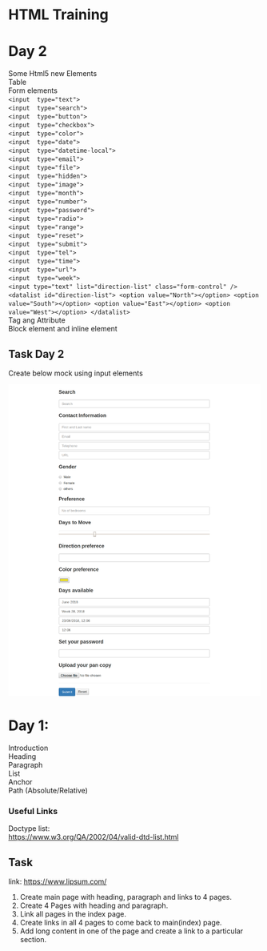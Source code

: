 # HTML Training
# Day 2
Some Html5 new Elements <br>
Table <br>
Form elements <br>
  `<input  type="text">`<br>
`<input  type="search">`<br>
`<input  type="button">`<br>
`<input  type="checkbox">`<br>
`<input  type="color">`<br>
`<input  type="date">`<br>
`<input  type="datetime-local">`<br>
`<input  type="email">`<br>
`<input  type="file">`<br>
`<input  type="hidden">`<br>
`<input  type="image">`<br>
`<input  type="month">`<br>
`<input  type="number">`<br>
`<input  type="password">`<br>
`<input  type="radio">`<br>
`<input  type="range">`<br>
`<input  type="reset">`<br>
`<input  type="submit">`<br>
`<input  type="tel">`<br>
`<input  type="time">`<br>
`<input  type="url">`<br>
`<input  type="week"> `<br>
`<input type="text" list="direction-list" class="form-control" />
        <datalist id="direction-list">
          <option value="North"></option>
          <option value="South"></option>
          <option value="East"></option>
          <option value="West"></option>
        </datalist>`<br>
Tag ang Attribute <br>
Block element and inline element<br>

## Task Day 2
Create below mock using input elements

![nonStyleComponentBuild](https://github.com/rsantoshreddy/html-training/blob/master/day2/images/task2.png)

# Day 1: 
Introduction <br>
Heading<br>
Paragraph<br>
List<br>
Anchor<br>
Path (Absolute/Relative) <br>

### Useful Links
Doctype list: <br>
https://www.w3.org/QA/2002/04/valid-dtd-list.html 

## Task
link: https://www.lipsum.com/
1. Create main page with heading, paragraph and links to 4 pages.
2. Create 4 Pages with heading and paragraph.
3. Link all pages in the index page.
4. Create links in all 4 pages to come back to main(index) page.
5. Add long content in one of the page and create a link to a particular section.




